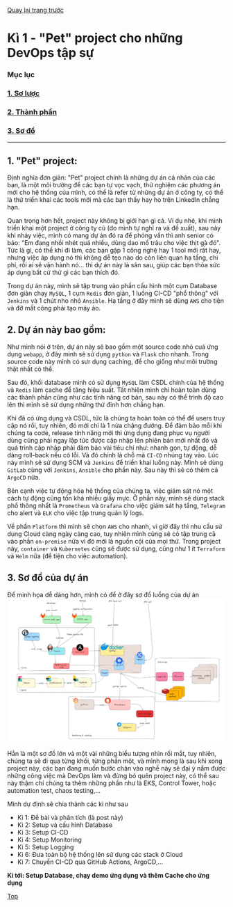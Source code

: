 [Quay lại trang trước](../../README.md)

# Kì 1 - "Pet" project cho những DevOps tập sự

### **Mục lục**
### [1. Sơ lược](#1-pet-project)
### [2. Thành phần](#2-dự-án-này-bao-gồm)
### [3. Sơ đồ](#3-sơ-đồ-của-dự-án)
---

## 1. "Pet" project:

Định nghĩa đơn giản: "Pet" project chính là những dự án cá nhân của các bạn, là một môi trường để các bạn tự vọc vạch, thử nghiệm các phương án mới cho hệ thống của mình, có thể là refer từ những dự án ở công ty, có thể là thử triển khai các tools mới mà các bạn thấy hay ho trên Linkedln chẳng hạn.

Quan trọng hơn hết, project này không bị giới hạn gì cả. Ví dụ nhé, khi mình triển khai một project ở công ty cũ (do mình tự nghĩ ra và đề xuất), sau này khi nhảy việc, mình có mang dự án đó ra để phỏng vấn thì anh senior có bảo: "Em đang nhồi nhét quá nhiều, dùng dao mổ trâu cho việc thịt gà đó". Tức là gì, có thể khi đi làm, các bạn gặp 1 công nghệ hay 1 tool mới rất hay, nhưng việc áp dụng nó thì không dễ tẹo nào do còn liên quan hạ tầng, chi phí, rồi ai sẽ vận hành nó... thì dự án này là sân sau, giúp các bạn thỏa sức áp dụng bất cứ thứ gì các bạn thích đó.

Trong dự án này, mình sẽ tập trung vào phần cấu hình một cụm Database đơn giản chạy ``MySQL``, 1 cụm ``Redis`` đơn giản, 1 luồng CI-CD "phổ thông" với ``Jenkins`` và 1 chút nho nhỏ ``Ansible``. Hạ tầng ở đây mình sẽ dùng ``AWS`` cho tiện và đỡ mất công phải tạo máy ảo.

## 2. Dự án này bao gồm:
   
   Như mình nói ở trên, dự án này sẽ bao gồm một source code nhỏ cuả ứng dụng ``webapp``, ở đây mình sẽ sử dụng ``python`` và ``Flask`` cho nhanh. Trong source code này mình có sưr dụng caching, để cho giống như môi trường thật nhất có thể.

   Sau đó, khối database mình có sử dụng ``MySQL`` làm CSDL chính của hệ thống và ``Redis`` làm cache để tăng hiệu suất. Tất nhiên mình chỉ hoàn toàn dùng các thành phần cũng như các tính năng cơ bản, sau này có thể trình độ cao lên thì mình sẽ sử dụng những thứ đỉnh hơn chẳng hạn.

   Khi đã có ứng dụng và CSDL, tức là chúng ta hoàn toàn có thể để users truy cập nó rồi, tuy nhiên, đó mới chỉ là 1 nửa chặng đường. Để đảm bảo mỗi khi chúng ta code, release tính năng mới thì ứng dụng đang phục vụ người dùng cũng phải ngay lập tức được cập nhập lên phiên bản mới nhất đó và quá trình cập nhập phải đảm bảo vài tiêu chí như: nhanh gọn, tự động, dễ dàng roll-back nếu có lỗi. Và đó chính là chỗ mà ``CI-CD`` nhúng tay vào. Lúc này mình sẽ sử dụng SCM và ``Jenkins`` để triển khai luồng này. Mình sẽ dùng ``GitLab`` cùng với ``Jenkins``, ``Ansible`` cho phần này. Sau này thì sẽ có thêm cả ``ArgoCD`` nữa.

   Bên cạnh việc tự động hóa hệ thống của chúng ta, việc giám sát nó một cách tự động cũng tốn khá nhiều giấy mực. Ở phần này, mình sẽ dùng stack phổ thông nhất là ``Prometheus`` và ``Grafana`` cho việc giám sát hạ tầng, ``Telegram`` cho alert và ``ELK`` cho việc tập trung quản lý logs.

   Về phần ``Platform`` thì mình sẽ chọn ``AWS`` cho nhanh, vì giờ đây thì nhu cầu sử dụng Cloud càng ngày càng cao, tuy nhiên mình cũng sẽ có tập trung cả vào phần ``on-premise`` nữa vì đó mới là nguồn cội của mọi thứ. Trong project này, ``container`` và ``Kubernetes`` cũng sẽ được sử dụng, cũng như 1 ít ``Terraform`` và ``Helm`` nữa (để tiện cho việc automation).

## 3. Sơ đồ của dự án
   Để minh họa dễ dàng hơn, mình có để ở đây sơ đồ luồng của dự án
   ![Workflow](../../Figures/tech-stack.jpg)

   Hẳn là một sơ đồ lớn và một vài những biểu tượng nhìn rối mắt, tuy nhiên, chúng ta sẽ đi qua từng khối, từng phần một, và mình mong là sau khi xong project này, các bạn đang muốn bước chân vào nghề này sẽ đại ý nắm được những công việc mà DevOps làm và đừng bỏ quên project này, có thể sau này thậm chí chúng ta thêm những phần như là EKS, Control Tower, hoặc automation test, chaos testing,...

   Mình dự định sẽ chia thành các kì như sau
   - Kì 1: Đề bài và phân tích (là post này)
   - Kì 2: Setup và cấu hình Database
   - Kì 3: Setup CI-CD
   - Kì 4: Setup Monitoring
   - Kì 5: Setup Logging
   - Kì 6: Đưa toàn bộ hệ thống lên sử dụng các stack ở Cloud
   - Kì 7: Chuyển CI-CD qua GitHub Actions, ArgoCD,...
  
  **Kì tới: Setup Database, chạy demo ứng dụng và thêm Cache cho ứng dụng**

[Top](#kì-1---pet-project-cho-những-devops-tập-sự) 
